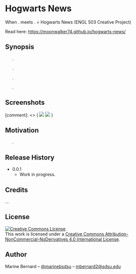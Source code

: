 # Hogwarts News
When . meets . = Hogwarts News (ENGL 503 Creative Project)

Read here: https://moonwalker74.github.io/hogwarts-news/

## Synopsis
&nbsp;&nbsp;&nbsp;&nbsp;&nbsp;&nbsp;.

&nbsp;&nbsp;&nbsp;&nbsp;&nbsp;&nbsp;.

&nbsp;&nbsp;&nbsp;&nbsp;&nbsp;&nbsp;.

&nbsp;&nbsp;&nbsp;&nbsp;&nbsp;&nbsp;.

## Screenshots
[comment]: <> (  ![](/screenshots/titlepage.png) ![](/screenshots/game.png)  )

## Motivation
&nbsp;&nbsp;&nbsp;&nbsp;&nbsp;&nbsp;.

## Release History
* 0.0.1
    * Work in progress.

## Credits
...

## License

<a rel="license" href="http://creativecommons.org/licenses/by-nc-nd/4.0/"><img alt="Creative Commons License" style="border-width:0" src="https://i.creativecommons.org/l/by-nc-nd/4.0/88x31.png" /></a><br />This work is licensed under a <a rel="license" href="http://creativecommons.org/licenses/by-nc-nd/4.0/">Creative Commons Attribution-NonCommercial-NoDerivatives 4.0 International License</a>.

## Author

Marine Bernard – [@marinebsdsu](https://twitter.com/marinebsdsu) – mbernard2@sdsu.edu
